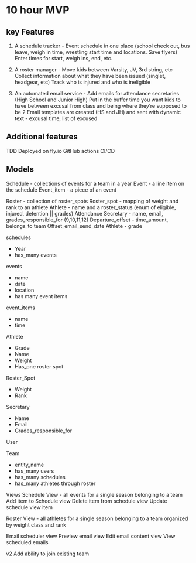 # 10 hour MVP

## key Features

1. A schedule tracker -
   Event schedule in one place (school check out, bus leave, weigh in time, wrestling start time and locations. Save flyers)
   Enter times for start, weigh ins, end, etc.

2. A roster manager -
   Move kids between Varsity, JV, 3rd string, etc
   Collect information about what they have been issued (singlet, headgear, etc)
   Track who is injured and who is ineligible

3. An automated email service -
   Add emails for attendance secretaries (High School and Junior High)
   Put in the buffer time you want kids to have between excusal from class and being where they’re supposed to be
   2 Email templates are created (HS and JH) and sent with dynamic text - excusal time, list of excused

## Additional features

TDD
Deployed on fly.io
GitHub actions CI/CD

## Models

Schedule - collections of events for a team in a year
Event - a line item on the schedule
Event_item - a piece of an event

Roster - collection of roster_spots
Roster_spot - mapping of weight and rank to an athlete
Athlete - name and a roster_status (enum of eligible, injured, detention || grades)
Attendance Secretary - name, email, grades_responsible_for (9,10,11,12)
Departure_offset - time_amount, belongs_to team
Offset_email_send_date
Athlete - grade

schedules

- Year
- has_many events

events

- name
- date
- location
- has many event items

event_items

- name
- time

Athlete

- Grade
- Name
- Weight
- Has_one roster spot

Roster_Spot

- Weight
- Rank

Secretary

- Name
- Email
- Grades_responsible_for

User

Team

- entity_name
- has_many users
- has_many schedules
- has_many athletes through roster

Views
Schedule View - all events for a single season belonging to a team
Add item to Schedule view
Delete item from schedule view
Update schedule view item

Roster View - all athletes for a single season belonging to a team organized by weight class and rank

Email scheduler view
Preview email view
Edit email content view
View scheduled emails

v2
Add ability to join existing team

